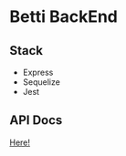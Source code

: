# Betti BackEnd

## Stack

* Express
* Sequelize
* Jest

## API Docs
[Here!](http://ec2-3-34-2-242.ap-northeast-2.compute.amazonaws.com:8000/api/docs/?operationsSorter=alpha#/)
